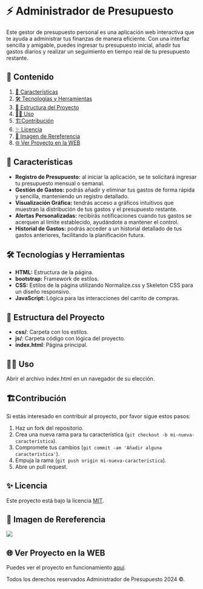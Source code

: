 # ⚡️ Administrador de Presupuesto

Este gestor de presupuesto personal es una aplicación web interactiva que te ayuda a administrar tus finanzas de manera eficiente. Con una interfaz sencilla y amigable, puedes ingresar tu presupuesto inicial, añadir tus gastos diarios y realizar un seguimiento en tiempo real de tu presupuesto restante.

## 🎯 Contenido

1. [📝 Características](#📝-características)
2. [🛠️ Tecnologías y Herramientas](#🛠️-tecnologías-y-herramientas)
3. [🚀 Estructura del Proyecto](#🚀-estructura-del-proyecto)
4. [🧑‍💻 Uso](#🧑‍💻-uso)
5. [🏗️Contribución](#🏗️contribución)
6. [✨ Licencia](#✨-licencia)
7. [🙈 Imagen de Rereferencia](#🙈-imagen-de-rereferencia)
8. [🌐 Ver Proyecto en la WEB](#🌐-ver-proyecto-en-la-web)

## 📝 Características

- **Registro de Presupuesto:** al iniciar la aplicación, se te solicitará ingresar tu presupuesto mensual o semanal.
- **Gestión de Gastos:** podrás añadir y eliminar tus gastos de forma rápida y sencilla, manteniendo un registro detallado.
- **Visualización Gráfica:** tendrás acceso a gráficos intuitivos que muestran la distribución de tus gastos y el presupuesto restante.
- **Alertas Personalizadas:** recibirás notificaciones cuando tus gastos se acerquen al límite establecido, ayudándote a mantener el control.
- **Historial de Gastos:** podrás acceder a un historial detallado de tus gastos anteriores, facilitando la planificación futura.

## 🛠️ Tecnologías y Herramientas

- **HTML:** Estructura de la página.
- **bootstrap:** Framework de estilos.
- **CSS:** Estilos de la página utilizando Normalize.css y Skeleton CSS para un diseño responsivo.
- **JavaScript:** Lógica para las interacciones del carrito de compras.

## 🚀 Estructura del Proyecto

- **css/**: Carpeta con los estilos.
- **js/**: Carpeta código con lógica del proyecto.
- **index.html**: Página principal.

## 🧑‍💻 Uso

Abrir el archivo index.html en un navegador de su elección.

## 🏗️Contribución

Si estás interesado en contribuir al proyecto, por favor sigue estos pasos:

1. Haz un fork del repositorio.
2. Crea una nueva rama para tu característica (`git checkout -b mi-nueva-característica`).
3. Compromete tus cambios (`git commit -am 'Añadir alguna característica'`).
4. Empuja la rama (`git push origin mi-nueva-característica`).
5. Abre un pull request.

## ✨ Licencia

Este proyecto está bajo la licencia [MIT](https://opensource.org/licenses/MIT).

## 🙈 Imagen de Rereferencia

![](https://i.postimg.cc/jdQt9DX7/Calculadora-presupuesto.png)

## 🌐 Ver Proyecto en la WEB

Puedes ver el proyecto en funcionamiento [aquí](https://jmatochepacual.github.io/Administrador-de-Presupuesto/).

Todos los derechos reservados Administrador de Presupuesto 2024 ©.
